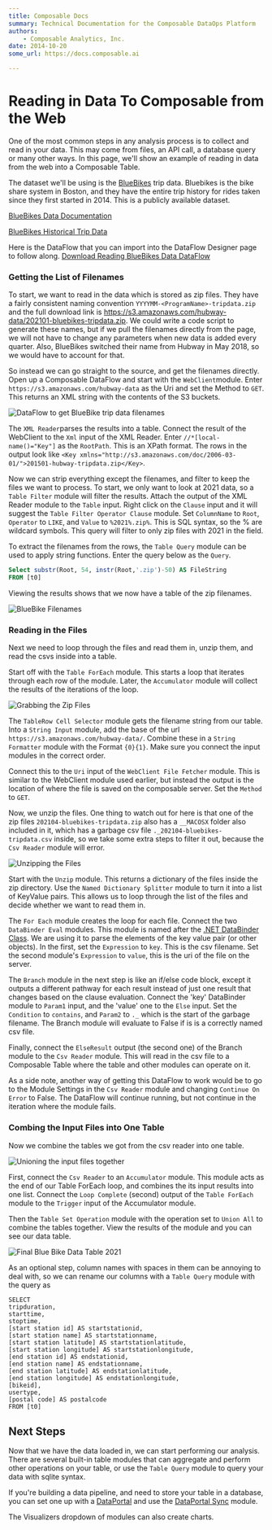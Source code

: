 ```yaml
---
title: Composable Docs
summary: Technical Documentation for the Composable DataOps Platform
authors:
    - Composable Analytics, Inc.
date: 2014-10-20
some_url: https://docs.composable.ai

---
```


# Reading in Data To Composable from the Web

One of the most common steps in any analysis process is to collect and read in your data. This may come from files, an API call, a database query or many other ways. In this page, we'll show an example of reading in data from the web into a Composable Table.

The dataset we'll be using is the [BlueBikes](https://www.bluebikes.com/) trip data. Bluebikes is the bike share system in Boston, and they have the entire trip history for rides taken since they first started in 2014. This is a publicly available dataset.

[BlueBikes Data Documentation](https://www.bluebikes.com/system-data) 

[BlueBikes Historical Trip Data](https://s3.amazonaws.com/hubway-data/index.html)

Here is the DataFlow that you can import into the DataFlow Designer page to follow along. <a href="../../Tutorial/img/BlueBikesDataExploration.json" download="BlueBikesDataExploration.json">Download Reading BlueBikes Data DataFlow</a> 

### Getting the List of Filenames

To start, we want to read in the data which is stored as zip files. They have a fairly consistent naming convention `YYYYMM-<ProgramName>-tripdata.zip` and the full download link is https://s3.amazonaws.com/hubway-data/202101-bluebikes-tripdata.zip.  We could write a code script to generate these names, but if we pull the filenames directly from the page, we will not have to change any parameters when new data is added every quarter. Also, BlueBikes switched their name from Hubway in May 2018, so we would have to account for that.

So instead we can go straight to the source, and get the filenames directly. Open up a Composable DataFlow and start with the `WebClient`module. Enter `https://s3.amazonaws.com/hubway-data` as the Uri and set the Method to `GET`. This returns an XML string with the contents of the S3 buckets.

![DataFlow to get BlueBike trip data filenames](img/BlueBikeFilenames.png)

The `XML Reader`parses the results into a table. Connect the result of the WebClient to the `Xml` input of the XML Reader. Enter `//*[local-name()="Key"]` as the `RootPath`. This is an XPath format. The rows in the output look like `<Key xmlns="http://s3.amazonaws.com/doc/2006-03-01/">201501-hubway-tripdata.zip</Key>`.

Now we can strip everything except the filenames, and filter to keep the files we want to process. To start, we only want to look at 2021 data, so a `Table Filter` module will filter the results. Attach the output of the XML Reader module to the `Table` input. Right click on the `Clause` input and it will suggest the `Table Filter Operator Clause` module. Set `ColumnName` to `Root`, `Operator` to `LIKE`, and `Value` to `%2021%.zip%`. This is SQL syntax, so the % are wildcard symbols. This query will filter to only zip files with 2021 in the field. 

To extract the filenames from the rows, the `Table Query` module can be used to apply string functions. Enter the query below as the `Query`.

```sql
Select substr(Root, 54, instr(Root,'.zip')-50) AS FileString
FROM [t0]
```

Viewing the results shows that we now have a table of the zip filenames.

![BlueBike Filenames](img/BlueBikeFilenameResult.png)

### Reading in the Files

Next we need to loop through the files and read them in, unzip them, and read the csvs inside into a table. 

Start off with the `Table ForEach` module. This starts a loop that iterates through each row of the module. Later, the `Accumulator` module will collect the results of the iterations of the loop.

![Grabbing the Zip Files](img/BlueBikeZipRequest.png)

The `TableRow Cell Selector` module gets the filename string from our table. Into a `String Input` module, add the base of the url `https://s3.amazonaws.com/hubway-data/`. Combine these in a `String Formatter` module with the Format `{0}{1}`. Make sure you connect the input modules in the correct order.

Connect this to the `Uri` input of the `WebClient File Fetcher` module. This is similar to the WebClient module used earlier, but instead the output is the location of where the file is saved on the composable server. Set the `Method` to `GET`. 

Now, we unzip the files. One thing to watch out for here is that one of the zip files `202104-bluebikes-tripdata.zip` also has a `__MACOSX` folder also included in it, which has a garbage csv file `._202104-bluebikes-tripdata.csv` inside, so we take some extra steps to filter it out, because the `Csv Reader` module will error.

![Unzipping the Files](img/BlueBikeUnzip.png)

Start with the `Unzip` module. This returns a dictionary of the files inside the zip directory. Use the `Named Dictionary Splitter` module to turn it into a list of KeyValue pairs. This allows us to loop through the list of the files and decide whether we want to read them in.

The `For Each` module creates the loop for each file. Connect the two `DataBinder Eval` modules. This module is named after the [.NET DataBinder Class](https://docs.microsoft.com/en-us/dotnet/api/system.web.ui.databinder?view=netframework-4.8). We are using it to parse the elements of the key value pair (or other objects). In the first, set the `Expression` to `key`. This is the csv filename. Set the second module's `Expression` to `value`, this is the uri of the file on the server.

The `Branch` module in the next step is like an if/else code block, except it outputs a different pathway for each result instead of just one result that changes based on the clause evaluation. Connect the 'key' DataBinder module to `Param1` input, and the 'value' one to the `Else` input. Set the `Condition` to `contains`, and `Param2` to `._` which is the start of the garbage filename. The Branch module will evaluate to False if is is a correctly named csv file. 

Finally, connect the `ElseResult` output (the second one) of the Branch module to the `Csv Reader` module. This will read in the csv file to a Composable Table where the table and other modules can operate on it.

As a side note, another way of getting this DataFlow to work would be to go to the Module Settings in the `Csv Reader` module and changing `Continue On Error` to False. The DataFlow will continue running, but not continue in the iteration where the module fails.

### Combing the Input Files into One Table

Now we combine the tables we got from the csv reader into one table.

![Unioning the input files together](img/BlueBikeCombineTables.png)

First, connect the `Csv Reader` to an `Accumulator` module. This module acts as the end of our Table ForEach loop, and combines the its input results into one list. Connect the `Loop Complete` (second) output of the `Table ForEach` module to the `Trigger` input of the Accumulator module.

Then the `Table Set Operation` module with the operation set to `Union All` to combine the tables together. View the results of the module and you can see our data table.

![Final Blue Bike Data Table 2021](img/BlueBikeFinalTable.png)

As an optional step, column names with spaces in them can be annoying to deal with, so we can rename our columns with a `Table Query` module with the query as

```sqlite
SELECT
tripduration,
starttime,
stoptime,
[start station id] AS startstationid,
[start station name] AS startstationname,
[start station latitude] AS startstationlatitude,
[start station longitude] AS startstationlongitude,
[end station id] AS endstationid,
[end station name] AS endstationname,
[end station latitude] AS endstationlatitude,
[end station longitude] AS endstationlongitude,
[bikeid],
usertype,
[postal code] AS postalcode
FROM [t0]
```

## Next Steps

Now that we have the data loaded in, we can start performing our analysis. There are several built-in table modules that can aggregate and perform other operations on your table, or use the `Table Query` module to query your data with sqlite syntax.

If you're building a data pipeline, and need to store your table in a database, you can set one up with a [DataPortal](../DataPortals/01.Overview.md) and use the [DataPortal Sync](../DataFlows/09.Module-Details/DataPortalSync.md) module.

The Visualizers dropdown of modules can also create charts.

